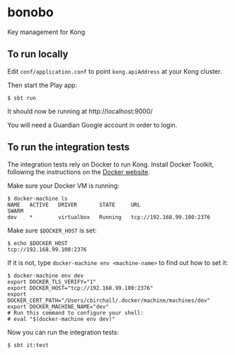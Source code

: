 # bonobo

Key management for Kong

## To run locally

Edit `conf/application.conf` to point `kong.apiAddress` at your Kong cluster.

Then start the Play app:

```
$ sbt run
```

It should now be running at http://localhost:9000/

You will need a Guardian Google account in order to login.

## To run the integration tests

The integration tests rely on Docker to run Kong. Install Docker Toolkit, following the instructions on the [Docker website](http://docs.docker.com/).

Make sure your Docker VM is running:

```
$ docker-machine ls
NAME   ACTIVE   DRIVER       STATE     URL                         SWARM
dev    *        virtualbox   Running   tcp://192.168.99.100:2376
```

Make sure `$DOCKER_HOST` is set:

```
$ echo $DOCKER_HOST
tcp://192.168.99.100:2376
```

If it is not, type `docker-machine env <machine-name>` to find out how to set it:

```
$ docker-machine env dev
export DOCKER_TLS_VERIFY="1"
export DOCKER_HOST="tcp://192.168.99.100:2376"
export DOCKER_CERT_PATH="/Users/cbirchall/.docker/machine/machines/dev"
export DOCKER_MACHINE_NAME="dev"
# Run this command to configure your shell:
# eval "$(docker-machine env dev)"
```

Now you can run the integration tests:

```
$ sbt it:test
```

